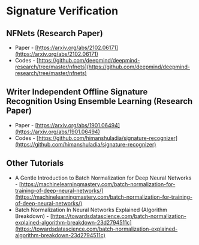 # Signature Verification

## NFNets (Research Paper)
- Paper - [https://arxiv.org/abs/2102.06171](https://arxiv.org/abs/2102.06171)
- Codes - [https://github.com/deepmind/deepmind-research/tree/master/nfnets](https://github.com/deepmind/deepmind-research/tree/master/nfnets)

## Writer Independent Offline Signature Recognition Using Ensemble Learning (Research Paper)
- Paper - [https://arxiv.org/abs/1901.06494](https://arxiv.org/abs/1901.06494)
- Codes - [https://github.com/himanshuladia/signature-recognizer](https://github.com/himanshuladia/signature-recognizer)

## Other Tutorials
- A Gentle Introduction to Batch Normalization for Deep Neural Networks - [https://machinelearningmastery.com/batch-normalization-for-training-of-deep-neural-networks/](https://machinelearningmastery.com/batch-normalization-for-training-of-deep-neural-networks/)
- Batch Normalization In Neural Networks Explained (Algorithm Breakdown) - [https://towardsdatascience.com/batch-normalization-explained-algorithm-breakdown-23d2794511c](https://towardsdatascience.com/batch-normalization-explained-algorithm-breakdown-23d2794511c) 
